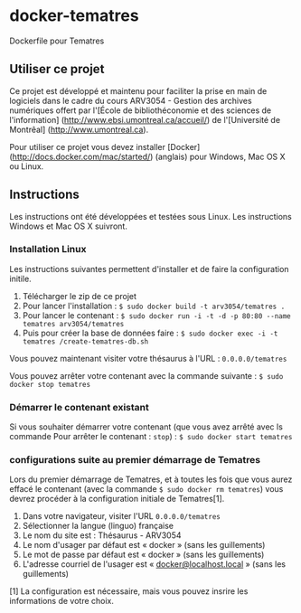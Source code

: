 # docker-tematres
Dockerfile pour Tematres

## Utiliser ce projet

Ce projet est développé et maintenu pour faciliter la prise en main de logiciels dans le cadre du cours ARV3054 - Gestion des archives numériques offert par l'[École de bibliothéconomie et des sciences de l'information] (http://www.ebsi.umontreal.ca/accueil/) de l'[Université de Montrêal] (http://www.umontreal.ca).

Pour utiliser ce projet vous devez installer [Docker] (http://docs.docker.com/mac/started/) (anglais) pour Windows, Mac OS X ou Linux.

## Instructions

Les instructions ont été développées et testées sous Linux. Les instructions Windows et Mac OS X suivront.

### Installation Linux

Les instructions suivantes permettent d'installer et de faire la configuration initile.

1. Télécharger le zip de ce projet
2. Pour lancer l'installation : `$ sudo docker build -t arv3054/tematres .`
3. Pour lancer le contenant : `$ sudo docker run -i -t -d -p 80:80 --name tematres arv3054/tematres`
4. Puis pour créer la base de données faire : `$ sudo docker exec -i -t tematres /create-tematres-db.sh`

Vous pouvez maintenant visiter votre thésaurus à l'URL : `0.0.0.0/tematres`

Vous pouvez arrêter votre contenant avec la commande suivante : `$ sudo docker stop tematres`

### Démarrer le contenant existant

Si vous souhaiter démarrer votre contenant (que vous avez arrêté avec ls commande Pour arrêter le contenant : `stop`) : `$ sudo docker start tematres`

### configurations suite au premier démarrage de Tematres

Lors du premier démarrage de Tematres, et à toutes les fois que vous aurez effacé le contenant (avec la commande `$ sudo docker rm tematres`) vous devrez procéder à la configuration initiale de Tematres[1].

1. Dans votre navigateur, visiter l'URL `0.0.0.0/tematres`
2. Sélectionner la langue (linguo) française
3. Le nom du site est : Thésaurus - ARV3054
3. Le nom d'usager par défaut est « docker » (sans les guillements)
4. Le mot de passe par défaut est  « docker » (sans les guillements)
5. L'adresse courriel de l'usager est  « docker@localhost.local » (sans les guillements)

[1] La configuration est nécessaire, mais vous pouvez insrire les informations de votre choix.
